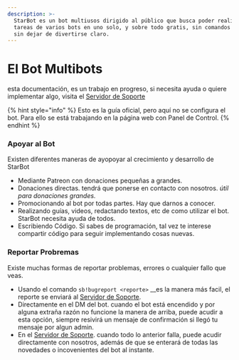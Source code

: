 ```yaml
---
description: >-
  StarBot es un bot multiusos dirigido al público que busca poder realizar las
  tareas de varios bots en uno solo, y sobre todo gratis, sin comandos de paga,
  sin dejar de divertirse claro.
---
```


# El Bot Multibots

esta documentación, es un trabajo en progreso, si necesita ayuda o quiere implementar algo, visita el [Servidor de Soporte](https://discord.gg/MZN8Yf6)

{% hint style="info" %}
Esto es la guía oficial, pero aquí no se configura el bot. Para ello se está trabajando en la página web con Panel de Control.
{% endhint %}

### Apoyar al Bot

Existen diferentes maneras de ayopoyar al crecimiento y desarrollo de StarBot

* Mediante Patreon con donaciones pequeñas a grandes.
* Donaciones directas. tendrá que ponerse en contacto con nosotros. _útil para donaciones grandes._
* Promocionando al bot por todas partes. Hay que darnos a conocer.
* Realizando guías, videos, redactando textos, etc de como utilizar el bot. StarBot necesita ayuda de todos.
* Escribiendo Código. Si sabes de programación, tal vez te interese compartir código para seguir implementando cosas nuevas.

### Reportar Probremas

Existe muchas formas de reportar problemas, errores o cualquier fallo que veas.  
- Usando el comando `sb!bugreport <reporte>` __es la manera más facil, el reporte se enviará al [Servidor de Soporte](https://discord.gg/MZN8Yf6).  
- Directamente en el DM del bot. cuando el bot está encendido y por alguna extraña razón no funcione la manera de arriba, puede acudir a esta opción, siempre resivirá un mensaje de confirmación si llegó tu mensaje por algun admin.  
- En el [Servidor de Soporte](https://discord.gg/MZN8Yf6). cuando todo lo anterior falla, puede acudir directamente con nosotros, además de que se enterará de todas las novedades o incovenientes del bot al instante.

